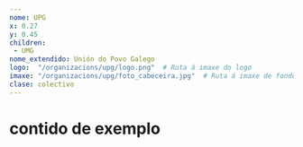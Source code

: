 ```yaml
---
nome: UPG
x: 0.27
y: 0.45
children:
 - UMG
nome_extendido: Unión do Povo Galego
logo:  "/organizacions/upg/logo.png"  # Ruta á imaxe do logo
imaxe: "/organizacions/upg/foto_cabeceira.jpg"  # Ruta á imaxe de fondo
clase: colectivo
---
```

# contido de exemplo